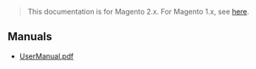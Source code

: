 <blockquote class="important">This documentation is for Magento 2.x. For Magento 1.x, see <a href="https://docs.auroraextensions.com/magento/extensions/1.x/magecroncloudfunctions/latest/">here</a>.</blockquote>

## Manuals

- [UserManual.pdf](https://docs.auroraextensions.com/magento/extensions/2.x/magentocroncloudfunctions/1.0.0/manuals/UserManual.pdf)
